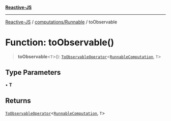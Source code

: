 [**Reactive-JS**](../../../README.md)

***

[Reactive-JS](../../../README.md) / [computations/Runnable](../README.md) / toObservable

# Function: toObservable()

> **toObservable**\<`T`\>(): [`ToObservableOperator`](../../type-aliases/ToObservableOperator.md)\<[`RunnableComputation`](../interfaces/RunnableComputation.md), `T`\>

## Type Parameters

• **T**

## Returns

[`ToObservableOperator`](../../type-aliases/ToObservableOperator.md)\<[`RunnableComputation`](../interfaces/RunnableComputation.md), `T`\>

